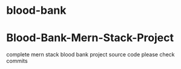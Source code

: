 # blood-bank
# Blood-Bank-Mern-Stack-Project
complete mern stack blood bank project source code please check commits
